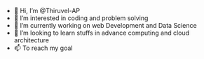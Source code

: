 - 👋 Hi, I’m @Thiruvel-AP
- 👀 I’m interested in coding and problem solving
- 🌱 I’m currently working on web Development and Data Science 
- 💞️ I’m looking to learn stuffs in advance computing and cloud architecture
- 📫 To reach my goal  

<!---
Thiruvel-AP/Thiruvel-AP is a ✨ special ✨ repository because its `README.md` (this file) appears on your GitHub profile.
You can click the Preview link to take a look at your changes.
--->
